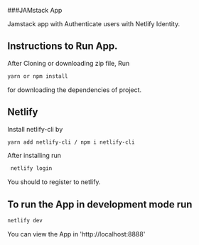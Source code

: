 ###JAMstack App

Jamstack app with Authenticate users with Netlify Identity.

## Instructions to Run App.

After Cloning or downloading zip file, Run

```bash
yarn or npm install
```

for downloading the dependencies of project.

## Netlify

Install netlify-cli by

```bash
yarn add netlify-cli / npm i netlify-cli
```

After installing run

```bash
 netlify login
```

You should to register to netlify.

## To run the App in development mode run

```bash
netlify dev
```

You can view the App in 'http://localhost:8888'
